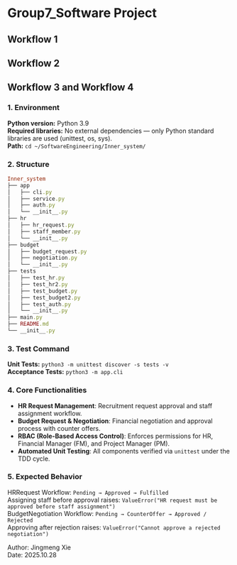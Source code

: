 # Group7_Software Project
## Workflow 1

## Workflow 2

## Workflow 3 and Workflow 4
### 1. Environment
**Python version:** Python 3.9  
**Required libraries:**
No external dependencies — only Python standard libraries are used (unittest, os, sys).  
**Path:** `cd ~/SoftwareEngineering/Inner_system/`  

### 2. Structure
```ruby
Inner_system
├── app
│   ├── cli.py
│   ├── service.py
│   ├── auth.py
│   └── __init__.py
├── hr
│   ├── hr_request.py
│   ├── staff_member.py
│   └── __init__.py
├── budget
│   ├── budget_request.py
│   ├── negotiation.py
│   └── __init__.py
├── tests
│   ├── test_hr.py
│   ├── test_hr2.py
│   ├── test_budget.py
│   ├── test_budget2.py
│   ├── test_auth.py
│   └── __init__.py
├── main.py
├── README.md
└── __init__.py
```

### 3. Test Command
**Unit Tests:** `python3 -m unittest discover -s tests -v`  
**Acceptance Tests:** `python3 -m app.cli`

### 4. Core Functionalities
- **HR Request Management**: Recruitment request approval and staff assignment workflow.  
- **Budget Request & Negotiation**: Financial negotiation and approval process with counter offers.  
- **RBAC (Role-Based Access Control)**: Enforces permissions for HR, Financial Manager (FM), and Project Manager (PM).  
- **Automated Unit Testing**: All components verified via `unittest` under the TDD cycle.  

### 5. Expected Behavior
HRRequest Workflow: `Pending → Approved → Fulfilled`  
Assigning staff before approval raises: `ValueError("HR request must be approved before staff assignment")`  
BudgetNegotiation Workflow: `Pending → CounterOffer → Approved / Rejected`  
Approving after rejection raises: `ValueError("Cannot approve a rejected negotiation")`  

Author: Jingmeng Xie  
Date: 2025.10.28  



